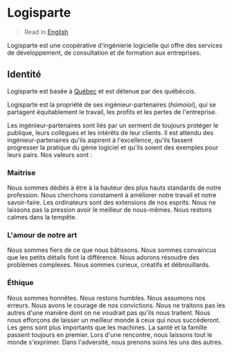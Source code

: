 # Logisparte

> Read in [English](/docs/README.md)

Logisparte est une coopérative d'ingénierie logicielle qui offre des services de développement,
de consultation et de formation aux entreprises.

## Identité

Logisparte est basée à [Québec](<https://fr.wikipedia.org/wiki/Québec_(ville)>) et est détenue
par des québécois.

Logisparte est la propriété de ses ingénieur-partenaires (_hómoioi_), qui se partagent
équitablement le travail, les profits et les pertes de l'entreprise.

Les ingénieur-partenaires sont liés par un serment de toujours protéger le publique, leurs
collègues et les intérêts de leur clients. Il est attendu des ingénieur-partenaires qu'ils
aspirent à l'excellence, qu'ils fassent progresser la pratique du génie logiciel et qu'ils
soient des exemples pour leurs pairs. Nos valeurs sont :

### Maitrise

Nous sommes dédiés à être à la hauteur des plus hauts standards de notre profession. Nous
cherchons constament à améliorer notre travail et notre savoir-faire. Les ordinateurs sont des
extensions de nos esprits. Nous ne laissons pas la pression avoir le meilleur de nous-mêmes.
Nous restons calmes dans la tempête.

### L'amour de notre art

Nous sommes fiers de ce que nous bâtissons. Nous sommes convaincus que les petits détails font
la différence. Nous adorons résoudre des problèmes complexes. Nous sommes curieux, créatifs et
débrouillards.

### Éthique

Nous sommes honnêtes. Nous restons humbles. Nous assumons nos erreurs. Nous avons le courage de
nos convictions. Nous ne traitons pas les autres d'une manière dont on ne voudrait pas qu'ils
nous traitent. Nous nous efforçons de laisser un meilleur monde à ceux qui nous succèderont. Les
gens sont plus importants que les machines. La santé et la famille passent toujours en premier.
Lors d'une rencontre, nous laissons tout le monde s'exprimer. Dans l'adversité, nous prenons
soins les uns des autres.
